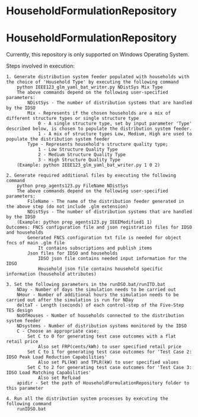 # HouseholdFormulationRepository
# HouseholdFormulationRepository

Currently, this repository is only supported on Windows Operating System.

Steps involved in execution:

	1. Generate distribution system feeder populated with households with the choice of 'Household Type' by executing the following command
		python IEEE123_glm_yaml_bat_writer.py NDistSys Mix Type
		The above commands depend on the following user-specified parameters: 
			NDistSys - The number of distribution systems that are handled by the IDSO
			Mix - Represents if the chosen households are a mix of different structure types or single structure type
				0 - A single structure type, set by input parameter 'Type' described below, is chosen to populate the distribution system feeder. 
				1 - A mix of structure types Low, Medium, High are used to populate the distribution system feeder
			Type - Represents household's structure quality type; 
				1 - Low Structure Quality Type
				2 - Medium Structure Quality Type
				3 - High Structure Quality Type
		(Example: python IEEE123_glm_yaml_bat_writer.py 1 0 2)
    
	2. Generate required additional files by executing the following command
		python prep_agents123.py FileName NDistSys 
		The above commands depend on the following user-specified parameters: 
			FileName - The name of the distribution feeder generated in the above step (do not include .glm extension)
			NDistSys - The number of distribution systems that are handled by the IDSO
		(Example: python prep_agents123.py IEEEModified1 1)  
    Outcomes: FNCS configuration file and json registration files for IDSO and households
			Generated FNCS configuration txt file is needed for object fncs of main .glm file
				It contains subscriptions and publish items
			Json files for IDSO and households
				IDSO json file contains needed input information for the IDSO 
				Household json file contains household specific information (household attributes)
	
	3. Set the following parameters in the runDSO.bat/runITD.bat
		NDay - Number of days the simulation needs to be carried out
		NHour - Number of additional hours the simulation needs to be carried out after the simulation is run for NDay
		deltaT - Length (seconds) of each control-step of the Five-Step TES design
		NoOfHouses - Number of households connected to the distribution system feeder
		NDsystems - Number of distribution systems monitored by the IDSO
		C - Choose an appropriate case; 
			Set C to 0 for generating test case outcomes with a flat retail price
				Also set FRP(cents/kWh) to user specified retail price 
			Set C to 1 for generating test case outcomes for 'Test Case 2: IDSO Peak Load Reduction Capabilities'
				Also set PL(kW) and TPLR(kW) to user specified values
			Set C to 2 for generating test case outcomes for 'Test Case 3: IDSO Load Matching Capabilities'
				Also set RefLoad
		apidir - Set the path of HouseholdFormulationRepository folder to this parameter
	
	4. Run all the distribution system processes by executing the following command
		runIDSO.bat
